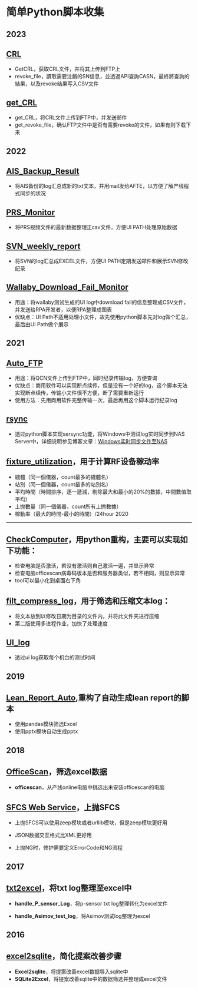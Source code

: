 简单Python脚本收集
===

2023
---

[CRL](https://github.com/Charles-Miao/Python-in-Action/tree/master/CRL)
---
- GetCRL，获取CRL文件，并将其上传到FTP上
- revoke_file，讀取需要注銷的SN信息，並透過API查詢CASN，最終將查詢的結果，以及revoke结果写入CSV文件

[get_CRL](https://github.com/Charles-Miao/Python-in-Action/tree/master/get_CRL)
---
- get_CRL，将CRL文件上传到FTP中，并发送邮件
- get_revoke_file，确认FTP文件中是否有需要revoke的文件，如果有则下载下来

2022
---

[AIS_Backup_Result](https://github.com/Charles-Miao/Python-in-Action/tree/master/AIS_Backup_Result)
---
- 将AIS备份的log汇总成新的txt文本，并用mail发给AFTE，以方便了解产线程式同步的状况

[PRS_Monitor](https://github.com/Charles-Miao/Python-in-Action/tree/master/PRS_Monitor)
---
- 将PRS视频文件的最新数据整理正csv文件，方便UI PATH处理原始数据

[SVN_weekly_report](https://github.com/Charles-Miao/Python-in-Action/tree/master/SVN_weekly_report)
---
- 将SVN的log汇总成EXCEL文件，方便UI PATH定期发送邮件和展示SVN修改纪录

[Wallaby_Download_Fail_Monitor](https://github.com/Charles-Miao/Python-in-Action/tree/master/Wallaby_Download_Fail_Monitor)
---
- 用途：将wallaby测试生成的UI log中download fail的信息整理成CSV文件，并发送给RPA开发者，以便RPA整理成图表
- 优缺点：UI Path不适用处理小文件，故先使用python脚本先对log做个汇总，最后由UI Path做个展示

2021
---

[Auto_FTP](https://github.com/Charles-Miao/Python-in-Action/tree/master/Auto_FTP)
---
- 用途：将QCN文件上传到FTP中，同时纪录传输log，方便查询
- 优缺点：商用软件可以实现断点续传，但是没有一个好的log，这个脚本无法实现断点续传，传输小文件很不方便，断了需要重新运行
- 使用方法：先用商用软件完整传输一次，最后再用这个脚本运行纪录log

[rsync](https://github.com/Charles-Miao/Python-in-Action/tree/master/rsync)
---
- 透过python脚本实现sersync功能，将Windows中测试log实时同步到NAS Server中，详细说明参见博客文章：[Windows实时同步文件至NAS](https://charles-miao.github.io/post/windows-rsync-realtime/)

[fixture_utilization](https://github.com/Charles-Miao/Python-in-Action/tree/master/fixture_utilization)，用于计算RF设备稼动率
---
- 綫體（同一個儀器，count最多的綫體名）
- 站別（同一個儀器，count最多的站別名）
- 平均時間（時間排序，逐一遞減，剔除最大和最小的20%的數據，中間數值取平均）
- 上抛數量（同一個儀器，count所有上抛數據）
- 稼動率（最大的時間-最小的時間）/24hour
2020
---

[CheckComputer](https://github.com/Charles-Miao/Python-in-Action/tree/master/CheckComputer)，用python重构，主要可以实现如下功能：
---

- 检查电脑是否激活，若没有激活则自己激活一遍，并显示异常
- 检查电脑officescan病毒码版本是否和服务器类似，若不相同，则显示异常
- tool可以最小化到桌面右下角

[filt_compress_log](https://github.com/Charles-Miao/Python-in-Action/tree/master/filt_compress_log)，用于筛选和压缩文本log：
---

- 将文本放到以修改日期为目录的文件内，并将此文件夹进行压缩
- 第二版使用多进程作业，加快了处理速度

[UI_log](https://github.com/Charles-Miao/Python-in-Action/tree/master/UI_log)
---

- 透过ui log获取每个机台的测试时间

2019
---

[Lean_Report_Auto](https://github.com/Charles-Miao/Python-in-Action/tree/master/Lean_Report_Auto),重构了自动生成lean report的脚本
---

- 使用pandas模块筛选Excel
- 使用pptx模块自动生成pptx

2018
---

[OfficeScan](https://github.com/Charles-Miao/Python-in-Action/tree/master/OfficeScan)，筛选excel数据
---

- **officescan**，从产线online电脑中挑选出未安装officescan的电脑


[SFCS Web Service](https://github.com/Charles-Miao/Python-in-Action/tree/master/WistronSFCS)，上抛SFCS
---

- 上抛SFCS可以使用zeep模块或者urllib模块，但是zeep模块更好用

- JSON数据交互格式比XML更好用

- 上抛NG时，修护需要定义ErrorCode和NG流程

2017
---

[txt2excel](https://github.com/Charles-Miao/Python-in-Action/tree/master/txt2excel)，将txt log整理至excel中
---

- **handle_P_sensor_Log**，将p-sensor txt log整理转化为excel文件

- **handle_Asimov_test_log**，将Asimov测试log整理为excel

2016
---

[excel2sqlite](https://github.com/Charles-Miao/Python-in-Action/tree/master/excel2sqlite)，简化提案改善步骤
---

- **Excel2sqlite**，将提案改善excel数据导入sqlite中
- **SQLite2Excel**，将提案改善sqlite中的数据筛选并整理成excel文件
